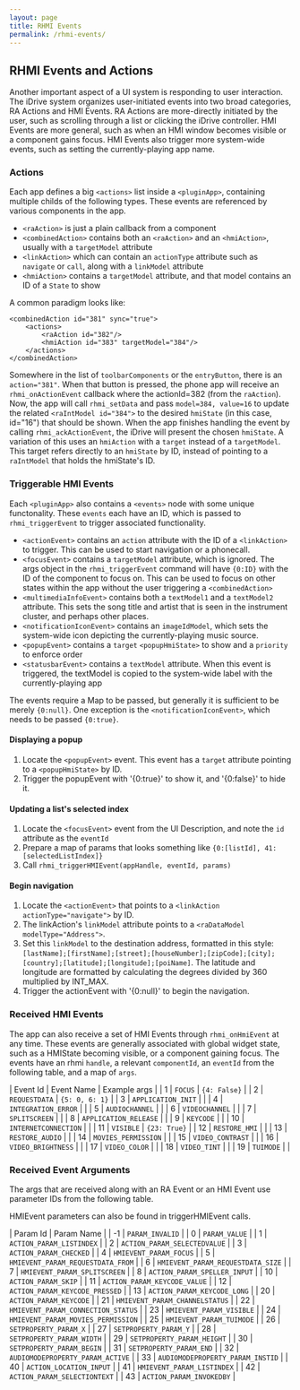 ```yaml
---
layout: page
title: RHMI Events
permalink: /rhmi-events/
---
```


## RHMI Events and Actions

Another important aspect of a UI system is responding to user interaction. The iDrive system organizes user-initiated events into two broad categories, RA Actions and HMI Events. RA Actions are more-directly initiated by the user, such as scrolling through a list or clicking the iDrive controller. HMI Events are more general, such as when an HMI window becomes visible or a component gains focus. HMI Events also trigger more system-wide events, such as setting the currently-playing app name.

### Actions

Each app defines a big `<actions>` list inside a `<pluginApp>`, containing multiple childs of the following types. These events are referenced by various components in the app.

- `<raAction>` is just a plain callback from a component
- `<combinedAction>` contains both an `<raAction>` and an `<hmiAction>`, usually with a `targetModel` attribute
- `<linkAction>` which can contain an `actionType` attribute such as `navigate` or `call`, along with a `linkModel` attribute
- `<hmiAction>` contains a `targetModel` attribute, and that model contains an ID of a `State` to show

A common paradigm looks like:

    <combinedAction id="381" sync="true">
        <actions>
            <raAction id="382"/>
            <hmiAction id="383" targetModel="384"/>
        </actions>
    </combinedAction>

Somewhere in the list of `toolbarComponents` or the `entryButton`, there is an `action="381"`. When that button is pressed, the phone app will receive an `rhmi_onActionEvent` callback where the actionId=382 (from the `raAction`). Now, the app will call `rhmi_setData` and pass `model=384, value=16` to update the related `<raIntModel id="384">` to the desired `hmiState` (in this case, id="16") that should be shown. When the app finishes handling the event by calling `rhmi_ackActionEvent`, the iDrive will present the chosen `hmiState`.
A variation of this uses an `hmiAction` with a `target` instead of a `targetModel`. This target refers directly to an `hmiState` by ID, instead of pointing to a `raIntModel` that holds the hmiState's ID.

### Triggerable HMI Events

Each `<pluginApp>` also contains a `<events>` node with some unique functonality. These `events` each have an ID, which is passed to `rhmi_triggerEvent` to trigger associated functionality.

- `<actionEvent>` contains an `action` attribute with the ID of a `<linkAction>` to trigger. This can be used to start navigation or a phonecall.
- `<focusEvent>` contains a `targetModel` attribute, which is ignored. The args object in the `rhmi_triggerEvent` command will have `{0:ID}` with the ID of the component to focus on. This can be used to focus on other states within the app without the user triggering a `<combinedAction>`
- `<multimediaInfoEvent>` contains both a `textModel1` and a `textModel2` attribute. This sets the song title and artist that is seen in the instrument cluster, and perhaps other places.
- `<notificationIconEvent>` contains an `imageIdModel`, which sets the system-wide icon depicting the currently-playing music source.
- `<popupEvent>` contains a `target` `<popupHmiState>` to show and a `priority` to enforce order
- `<statusbarEvent>` contains a `textModel` attribute. When this event is triggered, the textModel is copied to the system-wide label with the currently-playing app

The events require a Map to be passed, but generally it is sufficient to be merely `{0:null}`. One exception is the `<notificationIconEvent>`, which needs to be passed `{0:true}`.

#### Displaying a popup

1. Locate the `<popupEvent>` event. This event has a `target` attribute pointing to a `<popupHmiState>` by ID.
2. Trigger the popupEvent with '{0:true}' to show it, and '{0:false}' to hide it.

#### Updating a list's selected index

1. Locate the `<focusEvent>` event from the UI Description, and note the `id` attribute as the `eventId`
2. Prepare a map of params that looks something like `{0:[listId], 41:[selectedListIndex]}`
3. Call `rhmi_triggerHMIEvent(appHandle, eventId, params)`

#### Begin navigation

1. Locate the `<actionEvent>` that points to a `<linkAction actionType="navigate">` by ID.
2. The linkAction's `linkModel` attribute points to a `<raDataModel modelType="Address">`.
3. Set this `linkModel` to the destination address, formatted in this style: `[lastName];[firstName];[street];[houseNumber];[zipCode];[city];[country];[latitude];[longitude];[poiName]`. The latitude and longitude are formatted by calculating the degrees divided by 360 multiplied by INT\_MAX.
4. Trigger the actionEvent with '{0:null}' to begin the navigation.

### Received HMI Events

The app can also receive a set of HMI Events through `rhmi_onHmiEvent` at any time. These events are generally associated with global widget state, such as a HMIState becoming visible, or a component gaining focus. The events have an rhmi `handle`, a relevant `componentId`, an `eventId` from the following table, and a map of `args`.

| Event Id | Event Name | Example args |
| 1 | `FOCUS` | `{4: False}` |
| 2 | `REQUESTDATA` | `{5: 0, 6: 1}` |
| 3 | `APPLICATION_INIT` | |
| 4 | `INTEGRATION_ERROR` | |
| 5 | `AUDIOCHANNEL` | |
| 6 | `VIDEOCHANNEL` | |
| 7 | `SPLITSCREEN` | |
| 8 | `APPLICATION_RELEASE` | |
| 9 | `KEYCODE` | |
| 10 | `INTERNETCONNECTION` | |
| 11 | `VISIBLE` | `{23: True}` |
| 12 | `RESTORE_HMI` | |
| 13 | `RESTORE_AUDIO` | |
| 14 | `MOVIES_PERMISSION` | |
| 15 | `VIDEO_CONTRAST` | |
| 16 | `VIDEO_BRIGHTNESS` | |
| 17 | `VIDEO_COLOR` | |
| 18 | `VIDEO_TINT` | |
| 19 | `TUIMODE` | |

### Received Event Arguments

The args that are received along with an RA Event or an HMI Event use parameter IDs from the following table.

HMIEvent parameters can also be found in triggerHMIEvent calls.

| Param Id | Param Name |
| -1 | `PARAM_INVALID` |
| 0 | `PARAM_VALUE` |
| 1 | `ACTION_PARAM_LISTINDEX` |
| 2 | `ACTION_PARAM_SELECTEDVALUE` |
| 3 | `ACTION_PARAM_CHECKED` |
| 4 | `HMIEVENT_PARAM_FOCUS` |
| 5 | `HMIEVENT_PARAM_REQUESTDATA_FROM` |
| 6 | `HMIEVENT_PARAM_REQUESTDATA_SIZE` |
| 7 | `HMIEVENT_PARAM_SPLITSCREEN` |
| 8 | `ACTION_PARAM_SPELLER_INPUT` |
| 10 | `ACTION_PARAM_SKIP` |
| 11 | `ACTION_PARAM_KEYCODE_VALUE` |
| 12 | `ACTION_PARAM_KEYCODE_PRESSED` |
| 13 | `ACTION_PARAM_KEYCODE_LONG` |
| 20 | `ACTION_PARAM_KEYCODE` |
| 21 | `HMIEVENT_PARAM_CHANNELSTATUS` |
| 22 | `HMIEVENT_PARAM_CONNECTION_STATUS` |
| 23 | `HMIEVENT_PARAM_VISIBLE` |
| 24 | `HMIEVENT_PARAM_MOVIES_PERMISSION` |
| 25 | `HMIEVENT_PARAM_TUIMODE` |
| 26 | `SETPROPERTY_PARAM_X` |
| 27 | `SETPROPERTY_PARAM_Y` |
| 28 | `SETPROPERTY_PARAM_WIDTH` |
| 29 | `SETPROPERTY_PARAM_HEIGHT` |
| 30 | `SETPROPERTY_PARAM_BEGIN` |
| 31 | `SETPROPERTY_PARAM_END` |
| 32 | `AUDIOMODEPROPERTY_PARAM_ACTIVE` |
| 33 | `AUDIOMODEPROPERTY_PARAM_INSTID` |
| 40 | `ACTION_LOCATION_INPUT` |
| 41 | `HMIEVENT_PARAM_LISTINDEX` |
| 42 | `ACTION_PARAM_SELECTIONTEXT` |
| 43 | `ACTION_PARAM_INVOKEDBY` |
